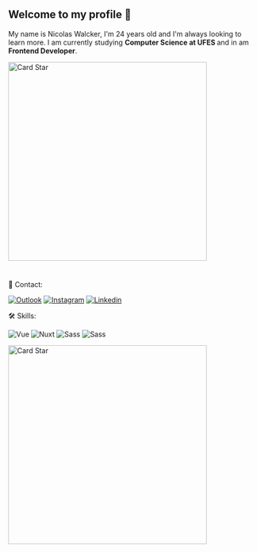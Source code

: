 <h2><strong>Welcome to my profile 👋</strong></h2>

<p align="left"> 
  My name is Nicolas Walcker, I'm 24 years old and I'm always looking to learn more. I am currently studying <strong> Computer Science at UFES </strong> and in am <strong> Frontend Developer</strong>.
</p>

<img src="https://em.wattpad.com/5b5bca2509b172ea7e02713f3bdc4df680f6a7b5/68747470733a2f2f73332e616d617a6f6e6177732e636f6d2f776174747061642d6d656469612d736572766963652f53746f7279496d6167652f75645f514a412d764a73546e43413d3d2d3238313933303439342e313436343463656530623332376130353931373233323431393231392e676966" alt="Card Star" align="center" width="400px" min-width="300px">

#

<p align="left">
  📩 Contact:
</p>
<p align="left">
  <a href="mailto:walcker_@outlook.com">
  <img src="https://img.shields.io/badge/-Outlook-blue?style=for-the-badge&labelColor=blue&logo=microsoft-outlook&logoColor=white&link=walcker_@outlook.com" alt="Outlook"/></a>

  <a href="https://www.instagram.com/nicaaaaoo">
  <img src="https://img.shields.io/badge/-Instagram-DF0174?style=for-the-badge&labelColor=DF0174&logo=instagram&logoColor=white&link=https://www.instagram.com/nicaaaaoo" alt="Instagram"/></a>

  <a href="https://www.linkedin.com/in/nicolas-walcker/">
  <img src="https://img.shields.io/badge/-Linkedin-0A66C2?style=for-the-badge&labelColor=0A66C2&logo=Linkedin&logoColor=white&link=https://www.instagram.com/nicaaaaoo" alt="Linkedin"/></a>
</p>

<p align="left">
  🛠️ Skills:
</p>
<p align="left">
  <a>
    <img src="https://img.shields.io/badge/Vue.js-2f3640?style=for-the-badge&labelColor=000&logo=vue.js&logoColor=8ED4B5" alt="Vue"/>
  </a>
  <a>
    <img src="https://img.shields.io/badge/Nuxt.js-2f3640?style=for-the-badge&labelColor=8ED4B5&logo=nuxt.js&logoColor=000" alt="Nuxt"/>
  </a>
   <a>
    <img src="https://img.shields.io/badge/Sass-2f3640?style=for-the-badge&labelColor=0170BA&logo=sass&logoColor=white" alt="Sass"/>
  </a>
  <a>
    <img src="https://img.shields.io/badge/TypeScript-2f3640?style=for-the-badge&labelColor=3178C6&logo=typescript&logoColor=white" alt="Sass"/>
  </a>
</p>

<a href="https://github.com/nicolaswalcker"><img src="https://github-readme-stats.vercel.app/api/top-langs/?username=nicolaswalcker&hide=html&layout=compact&theme=onedark" alt="Card Star" align="center" width="400px" min-width="300px"></a>
